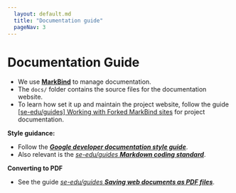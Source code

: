 ```yaml
---
  layout: default.md
  title: "Documentation guide"
  pageNav: 3
---
```


# Documentation Guide

* We use [**MarkBind**](https://markbind.org/) to manage documentation.
* The `docs/` folder contains the source files for the documentation website.
* To learn how set it up and maintain the project website, follow the guide [[se-edu/guides] Working with Forked MarkBind sites](https://se-education.org/guides/tutorials/markbind-forked-sites.html) for project documentation.

**Style guidance:**

* Follow the [**_Google developer documentation style guide_**](https://developers.google.com/style).
* Also relevant is the [_se-edu/guides **Markdown coding standard**_](https://se-education.org/guides/conventions/markdown.html).


**Converting to PDF**

* See the guide [_se-edu/guides **Saving web documents as PDF files**_](https://se-education.org/guides/tutorials/savingPdf.html).
